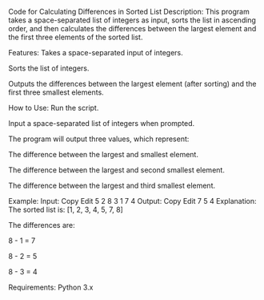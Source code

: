Code for Calculating Differences in Sorted List
Description:
This program takes a space-separated list of integers as input, sorts the list in ascending order, and then calculates the differences between the largest element and the first three elements of the sorted list.

Features:
Takes a space-separated input of integers.

Sorts the list of integers.

Outputs the differences between the largest element (after sorting) and the first three smallest elements.

How to Use:
Run the script.

Input a space-separated list of integers when prompted.

The program will output three values, which represent:

The difference between the largest and smallest element.

The difference between the largest and second smallest element.

The difference between the largest and third smallest element.

Example:
Input:
Copy
Edit
5 2 8 3 1 7 4
Output:
Copy
Edit
7 5 4
Explanation:
The sorted list is: [1, 2, 3, 4, 5, 7, 8]

The differences are:

8 - 1 = 7

8 - 2 = 5

8 - 3 = 4

Requirements:
Python 3.x


